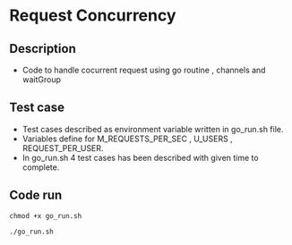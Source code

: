 # Request Concurrency

## Description

- Code to handle cocurrent request using go routine , channels and waitGroup



## Test case 

- Test cases described as environment variable written in go_run.sh file.
- Variables define for M_REQUESTS_PER_SEC , U_USERS , REQUEST_PER_USER. 
- In go_run.sh 4 test cases has been described with given time to complete. 

## Code run 

```
chmod +x go_run.sh
```
```
./go_run.sh

```
